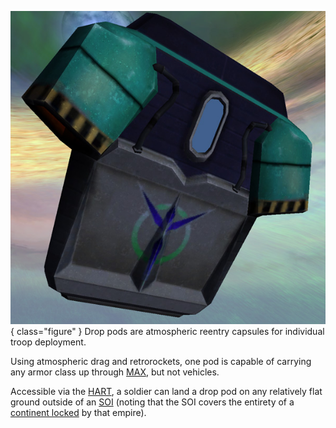 ![](../images/Drop-pod.jpg){ class="figure" } Drop pods are atmospheric reentry
capsules for individual troop deployment.

Using atmospheric drag and retrorockets, one pod is capable of carrying any
armor class up through [MAX](../armor/Mechanized_Assault_Exo-Suit.md), but not
vehicles.

Accessible via the [HART](../terminology/HART.md), a soldier can land a drop pod
on any relatively flat ground outside of an
[SOI](../locations/Sphere_of_Influence.md) (noting that the SOI covers the
entirety of a [continent locked](../etc/Continental_lock.md) by that empire).
